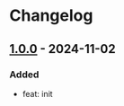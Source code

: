 # Changelog

## [1.0.0] - 2024-11-02

### Added

- feat: init

<!-- Links -->

<!-- Versions -->
[1.0.0]: https://github.com/androchentw/unity-playground/releases/tag/v1.0.0
